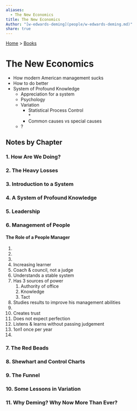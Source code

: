 ```yaml
---
aliases:
  - The New Economics
title: The New Economics
Author: "[w-edwards-deming](people/w-edwards-deming.md)"
share: true
---
```

[Home](../index.md) > [Books](./index.md)  
# The New Economics  
  
  
* How modern American management sucks  
* How to do better  
* System of Profound Knowledge  
  * Appreciation for a system  
  * Psychology  
  * Variation  
    * Statistical Process Control  
      *   
    * Common causes vs special causes  
  * ?  
  
## Notes by Chapter  
### 1. How Are We Doing?  
  
### 2. The Heavy Losses  
  
### 3. Introduction to a System  
  
### 4. A System of Profound Knowledge  
  
### 5. Leadership  
  
### 6. Management of People  
#### The Role of a People Manager  
1.   
2.   
3.   
4. Increasing learner  
5. Coach & council, not a judge  
6. Understands a stable system  
7. Has 3 sources of power  
    1. Authority of office  
    2. Knowledge  
    3. Tact  
8. Studies results to improve his management abilities  
9.   
10. Creates trust  
11. Does not expect perfection  
12. Listens & learns without passing judgement  
13. 1on1 once per year  
14.   
  
### 7. The Red Beads  
  
### 8. Shewhart and Control Charts  
  
### 9. The Funnel  
  
### 10. Some Lessons in Variation  
  
### 11. Why Deming? Why Now More Than Ever?  
